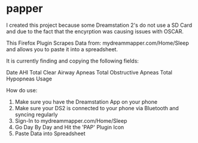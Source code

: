 # papper
I created this project because some Dreamstation 2's do not use a SD Card and due to the fact that the encyrption was causing issues with OSCAR.

This Firefox Plugin Scrapes Data from: mydreammapper.com/Home/Sleep and allows you to paste it into a spreadsheet.

It is currently finding and copying the following fields:

Date
AHI
Total Clear Airway Apneas
Total Obstructive Apneas
Total Hypopneas
Usage

How do use:
1. Make sure you have the Dreamstation App on your phone
2. Make sure your DS2 is connected to your phone via Bluetooth and syncing regularly
3. Sign-In to mydreammapper.com/Home/Sleep
4. Go Day By Day and Hit the 'PAP' Plugin Icon
5. Paste Data into Spreadsheet
